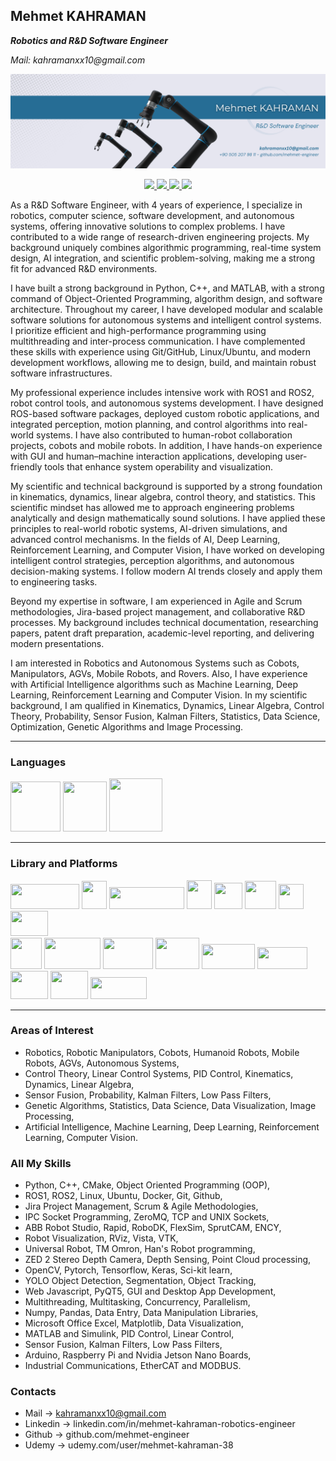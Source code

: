 ## Mehmet KAHRAMAN
**_Robotics and R&D Software Engineer_**

_Mail: kahramanxx10@gmail.com_

![](my_cover.png)

<div id="badges" align="center">
  <a href="https://www.linkedin.com/in/mehmet-kahraman-robotics-engineer/">
    <img src="https://img.shields.io/badge/LinkedIn-blue?logo=linkedin&logoColor=white" width="120"/>
  </a>
  <a href="mailto:kahramanxx10@gmail.com">
    <img src="https://img.shields.io/badge/Gmail-D14836?style=for-the-badge&logo=gmail&logoColor=white" width="100"/>
  </a>
  <a href="https://www.fiverr.com/mehmetengineer">
    <img src="https://img.shields.io/badge/Fiverr-green?logo=Fiverr" width="100"/>
  </a>
  <a href="https://www.udemy.com/user/mehmet-kahraman-38">
    <img src="https://img.shields.io/badge/Udemy-purple" width="85"/>
  </a>
</div>

<p align="center"> </p>

As a R&D Software Engineer, with 4 years of experience, I specialize in robotics, computer science, software development, and autonomous systems, offering innovative solutions to complex problems. I have contributed to a wide range of research-driven engineering projects. My background uniquely combines algorithmic programming, real-time system design, AI integration, and scientific problem-solving, making me a strong fit for advanced R&D environments.

I have built a strong background in Python, C++, and MATLAB, with a strong command of Object-Oriented Programming, algorithm design, and software architecture. Throughout my career, I have developed modular and scalable software solutions for autonomous systems and intelligent control systems. I prioritize efficient and high-performance programming using multithreading and inter-process communication. I have complemented these skills with experience using Git/GitHub, Linux/Ubuntu, and modern development workflows, allowing me to design, build, and maintain robust software infrastructures.

My professional experience includes intensive work with ROS1 and ROS2, robot control tools, and autonomous systems development. I have designed ROS-based software packages, deployed custom robotic applications, and integrated perception, motion planning, and control algorithms into real-world systems. I have also contributed to human-robot collaboration projects, cobots and mobile robots. In addition, I have hands-on experience with GUI and human–machine interaction applications, developing user-friendly tools that enhance system operability and visualization.

My scientific and technical background is supported by a strong foundation in kinematics, dynamics, linear algebra, control theory, and statistics. This scientific mindset has allowed me to approach engineering problems analytically and design mathematically sound solutions. I have applied these principles to real-world robotic systems, AI-driven simulations, and advanced control mechanisms. In the fields of AI, Deep Learning, Reinforcement Learning, and Computer Vision, I have worked on developing intelligent control strategies, perception algorithms, and autonomous decision-making systems. I follow modern AI trends closely and apply them to engineering tasks.

Beyond my expertise in software, I am experienced in Agile and Scrum methodologies, Jira-based project management, and collaborative R&D processes. My background includes technical documentation, researching papers, patent draft preparation, academic-level reporting, and delivering modern presentations.

I am interested in Robotics and Autonomous Systems such as Cobots, Manipulators, AGVs, Mobile Robots, and Rovers. Also, I have experience with Artificial Intelligence algorithms such as Machine Learning, Deep Learning, Reinforcement Learning and Computer Vision. In my scientific background, I am qualified in Kinematics, Dynamics, Linear Algebra, Control Theory, Probability, Sensor Fusion, Kalman Filters, Statistics, Data Science, Optimization, Genetic Algorithms and Image Processing.

---
### Languages
<div id="badges" align="left">
  <img src="https://user-images.githubusercontent.com/97724568/218313938-0fdd0dc9-63e9-4f15-9976-fa4b4b0dfdb7.png" width="80" height="80"/>
  <img src="https://user-images.githubusercontent.com/97724568/218314129-c8ac5d84-47c1-4b13-bf3a-1972b3f8e352.png" width="70" height="80"/>
  <img src="https://user-images.githubusercontent.com/97724568/218314543-b604eeaf-0f3a-42b2-a797-99697964ad4e.png" width="85" height="85"/>
</div>

---
### Library and Platforms
<div id="badges" align="left">
  <img src="https://user-images.githubusercontent.com/97724568/218314067-36413196-28fe-48a4-b895-e46cb3e5b413.png" width="110" height="40"/>
  <img src="https://user-images.githubusercontent.com/97724568/218316646-7012771e-e843-43b5-bd0c-37c41b4637a1.png" width="40" height="45"/>
  <img src="https://user-images.githubusercontent.com/97724568/218316651-0462ccd5-1db4-419a-bd70-b17d220b417f.png" width="120" height="35"/>
  <img src="https://user-images.githubusercontent.com/97724568/218316662-2ed63acb-1a15-4664-8b02-f3c63257f652.jpg" width="40" height="46"/>
  <img src="https://user-images.githubusercontent.com/97724568/218316658-66bbd7ea-886f-46da-b5ca-e6761ae2930c.png" width="45" height="42"/>
  <img src="https://user-images.githubusercontent.com/97724568/218316672-52308713-7681-4898-a16c-78e5ef26db53.png" width="50" height="45"/>
  <img src="https://user-images.githubusercontent.com/97724568/218316678-6d1541a5-7048-404c-9fd2-be3784e26ab3.png" width="40" height="40"/>
  <img src="https://user-images.githubusercontent.com/97724568/218316668-5f2a0dee-4d01-4980-973b-a403ce99c0af.png" width="60" height="40"/>
</div>
<div id="badges" align="left">
  <img src="https://user-images.githubusercontent.com/97724568/218316712-10f06028-8a52-4d68-b709-8cefaf9046d1.png" width="50" height="50"/>
  <img src="https://user-images.githubusercontent.com/97724568/218316700-134f314f-543f-4bb3-96fe-1a927f31ec66.png" width="90" height="50"/>
  <img src="https://user-images.githubusercontent.com/97724568/218316694-695610c4-24ce-427e-bf1a-ae3eb90faaa0.png" width="80" height="50"/>
  <img src="https://user-images.githubusercontent.com/97724568/218316703-80da5ccd-a33d-40c2-86ab-b173ff6221a4.png" width="70" height="50"/>
  <img src="https://user-images.githubusercontent.com/97724568/218316710-ba042800-da7a-4217-92ef-50b8c830f954.png" width="85" height="40"/>
  <img src="https://user-images.githubusercontent.com/97724568/218317273-e264ded4-4428-4d77-93bd-1a552934e857.png" width="80" height="35"/>
  <img src="https://user-images.githubusercontent.com/97724568/218315202-cb31fac9-81b2-4bee-9cb6-5ec7e772c75d.png" width="60" height="45"/>
  <img src="https://user-images.githubusercontent.com/97724568/218316690-18fdc798-4d66-48d4-8756-c038fa9df59e.png" width="60" height="45"/>
  <img src="https://user-images.githubusercontent.com/97724568/218316687-cb43fe81-8848-487a-b7fe-ecf6a99b2b23.png" width="90" height="35"/>
</div>

---
### Areas of Interest
 - Robotics, Robotic Manipulators, Cobots, Humanoid Robots, Mobile Robots, AGVs, Autonomous Systems, 
 - Control Theory, Linear Control Systems, PID Control, Kinematics, Dynamics, Linear Algebra,
 - Sensor Fusion, Probability, Kalman Filters, Low Pass Filters,
 - Genetic Algorithms, Statistics, Data Science, Data Visualization, Image Processing,
 - Artificial Intelligence, Machine Learning, Deep Learning, Reinforcement Learning, Computer Vision.

### All My Skills
- Python, C++, CMake, Object Oriented Programming (OOP),
- ROS1, ROS2, Linux, Ubuntu, Docker, Git, Github,
- Jira Project Management, Scrum & Agile Methodologies,
- IPC Socket Programming, ZeroMQ, TCP and UNIX Sockets,
- ABB Robot Studio, Rapid, RoboDK, FlexSim, SprutCAM, ENCY,
- Robot Visualization, RViz, Vista, VTK,
- Universal Robot, TM Omron, Han's Robot programming,
- ZED 2 Stereo Depth Camera, Depth Sensing, Point Cloud processing,
- OpenCV, Pytorch, Tensorflow, Keras, Sci-kit learn,
- YOLO Object Detection, Segmentation, Object Tracking,
- Web Javascript, PyQT5, GUI and Desktop App Development, 
- Multithreading, Multitasking, Concurrency, Parallelism,
- Numpy, Pandas, Data Entry, Data Manipulation Libraries,
- Microsoft Office Excel, Matplotlib, Data Visualization,
- MATLAB and Simulink, PID Control, Linear Control,
- Sensor Fusion, Kalman Filters, Low Pass Filters,
- Arduino, Raspberry Pi and Nvidia Jetson Nano Boards,
- Industrial Communications, EtherCAT and MODBUS.

### Contacts
 - Mail -> kahramanxx10@gmail.com
 - Linkedin -> linkedin.com/in/mehmet-kahraman-robotics-engineer
 - Github -> github.com/mehmet-engineer
 - Udemy -> udemy.com/user/mehmet-kahraman-38
